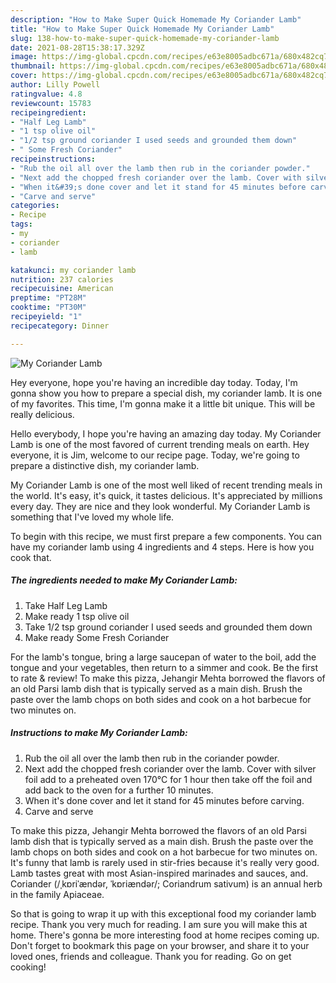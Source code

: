 ```yaml
---
description: "How to Make Super Quick Homemade My Coriander Lamb"
title: "How to Make Super Quick Homemade My Coriander Lamb"
slug: 138-how-to-make-super-quick-homemade-my-coriander-lamb
date: 2021-08-28T15:38:17.329Z
image: https://img-global.cpcdn.com/recipes/e63e8005adbc671a/680x482cq70/my-coriander-lamb-recipe-main-photo.jpg
thumbnail: https://img-global.cpcdn.com/recipes/e63e8005adbc671a/680x482cq70/my-coriander-lamb-recipe-main-photo.jpg
cover: https://img-global.cpcdn.com/recipes/e63e8005adbc671a/680x482cq70/my-coriander-lamb-recipe-main-photo.jpg
author: Lilly Powell
ratingvalue: 4.8
reviewcount: 15783
recipeingredient:
- "Half Leg Lamb"
- "1 tsp olive oil"
- "1/2 tsp ground coriander I used seeds and grounded them down"
- " Some Fresh Coriander"
recipeinstructions:
- "Rub the oil all over the lamb then rub in the coriander powder."
- "Next add the chopped fresh coriander over the lamb. Cover with silver foil add to a preheated oven 170°C for 1 hour then take off the foil and add back to the oven for a further 10 minutes."
- "When it&#39;s done cover and let it stand for 45 minutes before carving."
- "Carve and serve"
categories:
- Recipe
tags:
- my
- coriander
- lamb

katakunci: my coriander lamb 
nutrition: 237 calories
recipecuisine: American
preptime: "PT28M"
cooktime: "PT30M"
recipeyield: "1"
recipecategory: Dinner

---
```



![My Coriander Lamb](https://img-global.cpcdn.com/recipes/e63e8005adbc671a/680x482cq70/my-coriander-lamb-recipe-main-photo.jpg)

Hey everyone, hope you're having an incredible day today. Today, I'm gonna show you how to prepare a special dish, my coriander lamb. It is one of my favorites. This time, I'm gonna make it a little bit unique. This will be really delicious.

Hello everybody, I hope you&#39;re having an amazing day today. My Coriander Lamb is one of the most favored of current trending meals on earth. Hey everyone, it is Jim, welcome to our recipe page. Today, we&#39;re going to prepare a distinctive dish, my coriander lamb.

My Coriander Lamb is one of the most well liked of recent trending meals in the world. It's easy, it's quick, it tastes delicious. It's appreciated by millions every day. They are nice and they look wonderful. My Coriander Lamb is something that I've loved my whole life.


To begin with this recipe, we must first prepare a few components. You can have my coriander lamb using 4 ingredients and 4 steps. Here is how you cook that.

<!--inarticleads1-->

##### The ingredients needed to make My Coriander Lamb:

1. Take Half Leg Lamb
1. Make ready 1 tsp olive oil
1. Take 1/2 tsp ground coriander I used seeds and grounded them down
1. Make ready  Some Fresh Coriander


For the lamb&#39;s tongue, bring a large saucepan of water to the boil, add the tongue and your vegetables, then return to a simmer and cook. Be the first to rate &amp; review! To make this pizza, Jehangir Mehta borrowed the flavors of an old Parsi lamb dish that is typically served as a main dish. Brush the paste over the lamb chops on both sides and cook on a hot barbecue for two minutes on. 

<!--inarticleads2-->

##### Instructions to make My Coriander Lamb:

1. Rub the oil all over the lamb then rub in the coriander powder.
1. Next add the chopped fresh coriander over the lamb. Cover with silver foil add to a preheated oven 170°C for 1 hour then take off the foil and add back to the oven for a further 10 minutes.
1. When it&#39;s done cover and let it stand for 45 minutes before carving.
1. Carve and serve


To make this pizza, Jehangir Mehta borrowed the flavors of an old Parsi lamb dish that is typically served as a main dish. Brush the paste over the lamb chops on both sides and cook on a hot barbecue for two minutes on. It&#39;s funny that lamb is rarely used in stir-fries because it&#39;s really very good. Lamb tastes great with most Asian-inspired marinades and sauces, and. Coriander (/ˌkɒriˈændər, ˈkɒriændər/; Coriandrum sativum) is an annual herb in the family Apiaceae. 

So that is going to wrap it up with this exceptional food my coriander lamb recipe. Thank you very much for reading. I am sure you will make this at home. There's gonna be more interesting food at home recipes coming up. Don't forget to bookmark this page on your browser, and share it to your loved ones, friends and colleague. Thank you for reading. Go on get cooking!
